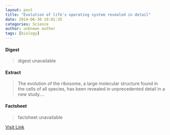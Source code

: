 ```yaml
---
layout: post
title: "Evolution of life's operating system revealed in detail"
date: 2014-06-30 19:01:35
categories: Science
author: unknown author
tags: [biology]
---
```



#### Digest
>digest unavailable

#### Extract
>The evolution of the ribosome, a large molecular structure found in the cells of all species, has been revealed in unprecedented detail in a new study....

#### Factsheet
>factsheet unavailable

[Visit Link](http://phys.org/news323359278.html)



